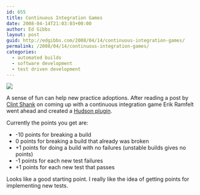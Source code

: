 ```yaml
---
id: 655
title: Continuous Integration Games
date: 2008-04-14T21:03:03+00:00
author: Ed Gibbs
layout: post
guid: http://edgibbs.com/2008/04/14/continuous-integration-games/
permalink: /2008/04/14/continuous-integration-games/
categories:
  - automated builds
  - software development
  - test driven development
---
```

![](http://edgibbs.com/images/hudson_game.png)

A sense of fun can help new practice adoptions. After reading a post by [Clint Shank](http://clintshank.javadevelopersjournal.com/ci_build_game.htm) on coming up with a continuous integration game Erik Ramfelt went ahead and created a [Hudson plugin](http://hudson.gotdns.com/wiki/display/HUDSON/The+Continuous+Integration+Game+plugin).

Currently the points you get are:

  * -10 points for breaking a build
  * 0 points for breaking a build that already was broken
  * +1 points for doing a build with no failures (unstable builds gives no points)
  * -1 points for each new test failures
  * +1 points for each new test that passes

Looks like a good starting point. I really like the idea of getting points for implementing new tests.